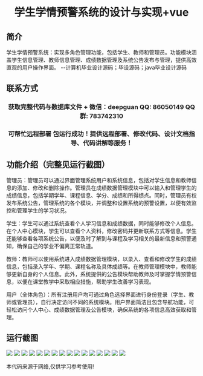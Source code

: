 <p><h1 align="center">学生学情预警系统的设计与实现+vue</h1></p>

## 简介
学生学情预警系统：实现多角色管理功能，包括学生、教师和管理员。功能模块涵盖学生信息管理、教师信息管理、成绩数据管理及系统公告发布与管理，提供高效直观的用户操作界面。    --计算机毕业设计源码；毕设源码；java毕业设计源码


## 联系方式
<p><h3 align="center">获取完整代码与数据库文件 + 微信：deepguan QQ: 86050149 QQ群: 783742310</h3></p>
<p><h3 align="center">可帮忙远程部署 包运行成功！提供远程部署、修改代码、设计文档指导、代码讲解等服务！</h3></p>

## 功能介绍（完整见运行截图）
管理员：管理员可以通过界面管理系统用户和系统信息，包括对学生信息和教师信息的添加、修改和删除操作。管理员在成绩数据管理模块中可以输入和管理学生的成绩信息，包括学期学年、课程信息、学分、成绩和所得绩点。同时，管理员有权发布系统公告，管理系统的各个模块，并调整和设置系统的预警设置，以便有效监控和管理学生的学习状况。

学生：学生可以通过系统查看个人学习信息和成绩数据，同时能够修改个人信息。在个人中心模块，学生可以查看个人资料，修改密码并更新联系方式等信息。学生还能够查看各项系统公告，以便及时了解到与课程及学习相关的最新信息和预警通知，确保自己的学业不偏离正常轨道。

教师：教师可以使用系统进入成绩数据管理模块，以录入、查看和修改学生的成绩信息，包括录入学年、学期、课程名称及具体成绩等。在教师管理模块中，教师能够更新自身的个人信息。此外，系统提供的公告模块帮助教师及时掌握学情预警信息，以便在课堂教学中采取相应措施，帮助学生改善学习表现。

用户（全体角色）：所有注册用户均可通过角色选择界面进行身份登录（学生、教师或管理员），自行决定访问不同的系统模块。用户界面简洁且包含导航功能，可轻松访问个人中心、成绩数据管理及公告模块，确保系统的各项信息高效获取和管理。


## 运行截图
![](img/001.jpg)
![](img/002.jpg)
![](img/003.jpg)
![](img/004.jpg)
![](img/005.jpg)
![](img/006.jpg)
![](img/007.jpg)
![](img/008.jpg)
![](img/009.jpg)
![](img/010.jpg)
![](img/011.jpg)
![](img/012.jpg)
![](img/013.jpg)
![](img/014.jpg)
![](img/015.jpg)
![](img/016.jpg)

<p>本代码来源于网络,仅供学习参考使用!</p>

